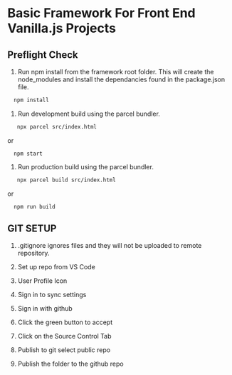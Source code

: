 # Basic Framework For Front End Vanilla.js Projects

## Preflight Check
1. Run npm install from the framework root folder. This will create the node_modules and install the dependancies found in the package.json file.
```bash
  npm install
```

1. Run development build using the parcel bundler.
```bash
   npx parcel src/index.html
```
or
```
  npm start
```

1. Run production build using the parcel bundler.
```bash
   npx parcel build src/index.html
```
or
```
  npm run build
```

## GIT SETUP
1. .gitignore ignores files and they will not be uploaded to remote repository.

1. Set up repo from VS Code
2. User Profile Icon
3. Sign in to sync settings
4. Sign in with github
5. Click the green button to accept
6. Click on the Source Control Tab
7. Publish to git select public repo
8. Publish the folder to the github repo